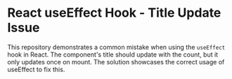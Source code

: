 # React useEffect Hook - Title Update Issue

This repository demonstrates a common mistake when using the `useEffect` hook in React. The component's title should update with the count, but it only updates once on mount. The solution showcases the correct usage of useEffect to fix this.